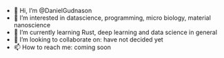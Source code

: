 - 👋 Hi, I’m @DanielGudnason
- 👀 I’m interested in datascience, programming, micro biology, material nanoscience
- 🌱 I’m currently learning Rust, deep learning and data science in general
- 💞️ I’m looking to collaborate on: have not decided yet
- 📫 How to reach me: coming soon

<!---
DanielGudnason/DanielGudnason is a ✨ special ✨ repository because its `README.md` (this file) appears on your GitHub profile.
You can click the Preview link to take a look at your changes.
--->

